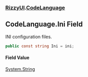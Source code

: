 ### [RizzyUI](RizzyUI 'RizzyUI').[CodeLanguage](RizzyUI.CodeLanguage 'RizzyUI.CodeLanguage')

## CodeLanguage.Ini Field

INI configuration files.

```csharp
public const string Ini = ini;
```

#### Field Value
[System.String](https://docs.microsoft.com/en-us/dotnet/api/System.String 'System.String')